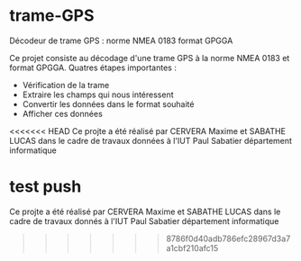 # trame-GPS
Décodeur de trame GPS : norme NMEA 0183 format GPGGA

Ce projet consiste au décodage d'une trame GPS à la norme NMEA 0183 et format GPGGA.
Quatres étapes importantes :
* Vérification de la trame
* Extraire les champs qui nous intéressent
* Convertir les données dans le format souhaité
* Afficher ces données

<<<<<<< HEAD
Ce projte a été réalisé par CERVERA Maxime et SABATHE LUCAS dans le cadre de travaux données à l'IUT Paul Sabatier département informatique

test push
=======
Ce projte a été réalisé par CERVERA Maxime et SABATHE LUCAS dans le cadre de travaux donnés à l'IUT Paul Sabatier département informatique
>>>>>>> 8786f0d40adb786efc28967d3a7a1cbf210afc15
